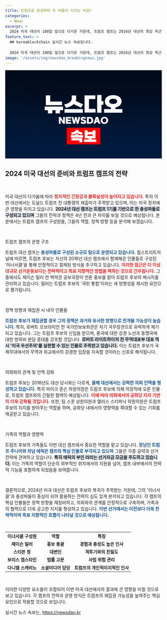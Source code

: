 ```yaml
---
title: 트럼프호 충성파와 두 아들이 이끄는 비상!
categories:
  - News
excerpt: >
  2024 미국 대선이 100일 앞으로 다가온 가운데, 트럼프 캠프는 2016년 대선의 최강 측근들로 강화되며 미국 우선주의 정책을 재확립할 준비를 하고 있다. 초유의 정치적 사건들이 이어지면서 그의 재집권 가능성이 높아지고 있는 시점, 트럼프 측근들의 전략과 역할을 집중 분석한다.
feature_text: >
  ## koreablockchain 실시간 뉴스 속보입니다.

  2024 미국 대선이 100일 앞으로 다가온 가운데, 트럼프 캠프는 2016년 대선의 최강 측근들로 강화되며 미국 우선주의 정책을 재확립할 준비를 하고 있다. 초유의 정치적 사건들이 이어지면서 그의 재집권 가능성이 높아지고 있는 시점, 트럼프 측근들의 전략과 역할을 집중 분석한다.
image: '/assets/img/newsdao_breakingnews.jpg'
---
```


<p><img src="/assets/img/newsdao_breakingnews.jpg" alt="koreablockchain 속보" /></p>

<h2 data-ke-size="size26">2024 미국 대선의 준비와 트럼프 캠프의 전략</h2>

<p data-ke-size="size16">&nbsp;</p>

<p>미국 대선이 다가옴에 따라 <b><span style="color: #ee2323;">정치적인 긴장감과 불확실성이 높아지고 있습니다.</span></b> 특히 이번 대선에서는 도널드 트럼프 전 대통령의 재출마가 주목받고 있으며, 이는 미국 정치에 큰 영향을 미치고 있습니다. <b><span style="background-color: #21538527;">2024년 대선 캠프는 트럼프 1기를 기반으로 한 충성파들로 구성되고 있으며</span></b> 그들의 전략과 정책은 4년 전과 큰 차이를 보일 것으로 예상됩니다. 본문에서는 트럼프 캠프의 구성원들, 그들의 역할, 정책 방향 등을 분석해 보겠습니다.</p>

<p data-ke-size="size16">&nbsp;</p>

<p>트럼프 캠프의 운영 구조</p>

<p>트럼프 대선 캠프는 <b><span style="color: #1a5490;">충성파들로 구성된 소규모 팀으로 운영되고 있습니다.</span></b> 월스트리트저널에 따르면, 트럼프 후보는 자신의 2016년 대선 캠프에서 함께해온 인물들로 구성된 ‘이너서클’을 통해 안정적이고 절제된 방식을 추구하고 있습니다. <b><span style="color: #ee2323;">이러한 접근은 더 이상 대규모 선거운동보다는 전략적이고 목표 지향적인 방법을 택하는 것으로 간주됩니다.</span></b> 그 중에서도 제이슨 밀러 전 백악관 공보국장이 언론 홍보를 맡아 트럼프 후보의 메시지를 관리하고 있습니다. 밀러는 트럼프 후보의 '국민 통합'이라는 새 방향성을 제시한 요인으로 평가됩니다.</p>

<p data-ke-size="size16">&nbsp;</p>

<p>정책 방향과 재집권 시 내각 인물들</p>

<p><b><span style="color: #1a5490;">트럼프 후보가 재집권할 경우 그의 정책은 과거와 유사한 방향으로 전개될 가능성이 높습니다.</span></b> 특히, 로버트 오브라이언 전 국가안보보좌관은 차기 국무장관으로 유력하게 제기되고 있습니다. 그는 트럼프 후보의 신임을 받으며, 중국에 대한 강경 노선과 동맹국에 대한 방위비 분담 증대를 강조할 것입니다. <b><span style="background-color: #21538527;">로버트 라이트하이저 전 무역대표부 대표 역시 '미국 우선주의'를 실현할 수 있는 인물로 주목받고 있습니다.</span></b> 이는 트럼프 후보가 국제무대에서의 무역과 외교에서의 강경한 입장을 지속할 것이라는 신호로 해석됩니다.</p>

<p data-ke-size="size16">&nbsp;</p>

<p>의회와의 관계 및 인맥 강화</p>

<p>트럼프 후보는 2016년도 대선 당시와는 다르게, <b><span style="color: #1a5490;">올해 대선에서는 강력한 의회 인맥을 형성하고 있습니다.</span></b> 특히 마이크 존슨 하원의장은 트럼프 후보에 의해 의장직에 오른 인물로, 트럼프 캠프와의 긴밀한 협력이 예상됩니다. <b><span style="color: #ee2323;">이에 따라 의회에서의 공화당 지지 기반이 더욱 강화될 것입니다.</span></b> 또한, 팀 스콧 상원의원과 엘리스 스터파닉 하원의원은 트럼프 후보의 지지를 받아주는 역할을 하며, 공화당 내에서의 영향력을 확대할 수 있는 기회를 제공받고 있습니다.</p>

<p data-ke-size="size16">&nbsp;</p>

<p>가족의 역할과 영향력</p>

<p>트럼프 후보의 가족들도 이번 대선 캠프에서 중요한 역할을 맡고 있습니다. <b><span style="color: #1a5490;">장남인 트럼프 주니어와 차남 에릭은 캠프의 핵심 인물로 부각되고 있으며</span></b> 그들은 각종 공약과 선거 전략에 관여하고 있습니다. <b><span style="background-color: #21538527;">특히 에릭의 부인 라라는 선거자금 모금을 주도하고 있습니다.</span></b> 이는 가족의 역할이 단순히 외부적인 위치에서의 지원을 넘어, 캠프 내부에서의 전략적 기능을 포함하게 되었음을 보여줍니다.</p>

<p data-ke-size="size16">&nbsp;</p>

<p>결론적으로, 2024년 미국 대선은 트럼프 후보의 복귀가 주목받는 가운데, 그의 '이너서클'과 충성파들이 중심이 되어 활용하는 전략이 심도 있게 분석되고 있습니다. 각 캠프의 핵심 인물들은 정책 방향을 재정비하고, 의회와의 관계를 안정적으로 구축하며, 가족과의 협력으로 더욱 공고한 지지를 형성하고 있습니다. <b><span style="color: #1a5490;">이번 선거에서는 이전보다 더욱 전략적이며 목표 지향적인 흐름이 나타날 것으로 예상됩니다.</span></b> </p>

<p data-ke-size="size16">&nbsp;</p>

<table style="width: 100%;">
<tr>
<td style="text-align: center; height: 17px;"><b>이너서클 구성원</b></td>
<td style="text-align: center; height: 17px;"><b>역할</b></td>
<td style="text-align: center; height: 17px;"><b>특징</b></td>
</tr>
<tr>
<td style="text-align: center; height: 17px;"><b>제이슨 밀러</b></td>
<td style="text-align: center; height: 17px;"><b>홍보 총괄</b></td>
<td style="text-align: center; height: 17px;"><b>경험과 충성도 높은 인사</b></td>
</tr>
<tr>
<td style="text-align: center; height: 17px;"><b>스티븐 청</b></td>
<td style="text-align: center; height: 17px;"><b>대변인</b></td>
<td style="text-align: center; height: 17px;"><b>격투기와의 친밀도</b></td>
</tr>
<tr>
<td style="text-align: center; height: 17px;"><b>보리스 엡스타인</b></td>
<td style="text-align: center; height: 17px;"><b>법률 고문</b></td>
<td style="text-align: center; height: 17px;"><b>사법 위험 관리</b></td>
</tr>
<tr>
<td style="text-align: center; height: 17px;"><b>다니엘 스캐비노</b></td>
<td style="text-align: center; height: 17px;"><b>소셜미디어 담당</b></td>
<td style="text-align: center; height: 17px;"><b>트럼프의 개인적이지적인 인사</b></td>
</tr>
</table>

<p data-ke-size="size16">&nbsp;</p>

<p>이러한 다양한 요소들이 조합되어 이번 미국 대선에서의 결과에 큰 영향을 미칠 것으로 보고 있습니다. 각 캠프의 전략과 운영 방식은 트럼프의 재집권 가능성을 높여주는 핵심 요인으로 작용할 것으로 보입니다.</p>
실시간 뉴스 속보는, <a href="https://newsdao.kr" rel="dofollow">https://newsdao.kr</a>


